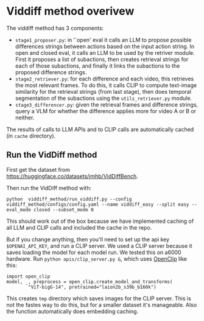 # Viddiff method overivew
The viddiff method has 3 components: 
- `stage1_proposer.py`: in '`open' eval it calls an LLM to propose possible differences strings between actions based on the input action string. In open and closed eval, it calls an LLM to be used by the retriver module. First it proposes a list of subactions, then creates retrieval strings for each of those subactions, and finally it links the subactions to the proposed difference strings. 
- `stage2_retriever.py`: for each difference and each video, this retrieves the most relevant frames. To do this, it calls CLIP to compute text-image similarity for the retrieval strings (from last stage), then does temporal segmentation of the subactions using the `utils_retriever.py` module. 
- `stage3_differencer.py`: given the retrieval frames and difference strings, query a VLM for whether the difference applies more for video A or B or neither.

The results of calls to LLM APIs and to CLIP calls are automatically cached (in `cache` directory). 

## Run the VidDiff method
First get the dataset from https://huggingface.co/datasets/jmhb/VidDiffBench.

Then run the VidDiff method with:
```
python  viddiff_method/run_viddiff.py --config viddiff_method/configs/config.yaml --name viddiff_easy --split easy --eval_mode closed --subset_mode 0
```
This should work out of the box because we have implemented caching of all LLM and CLIP calls and included the cache in the repo. 

But if you change anything, then you'll need to set up the api key `$OPENAI_API_KEY`, and run a CLIP server. We used a CLIP server because it saves loading the model for each model run. We tested this on a6000 hardware. Run `python apis/clip_server.py &`, which uses [OpenClip](https://github.com/mlfoundations/open_clip) like this: 
```
import open_clip
model, _, preprocess = open_clip.create_model_and_transforms(
        "ViT-bigG-14", pretrained="laion2b_s39b_b160k")
```
This creates `tmp` directory which saves images for the CLIP server. This is not the fastes way to do this, but for a smaller dataset it's manageable. Also the function automatically does embedding caching. 




